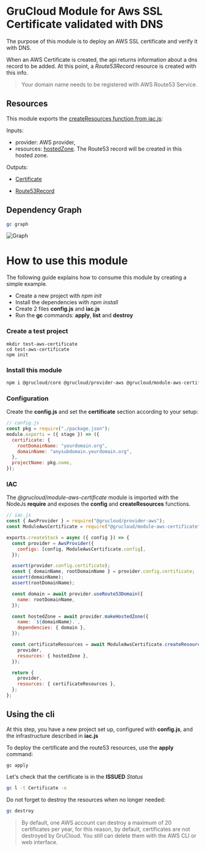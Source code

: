 # GruCloud Module for Aws SSL Certificate validated with DNS

The purpose of this module is to deploy an AWS SSL certificate and verify it with DNS.

When an AWS Certificate is created, the api returns information about a dns record to be added. At this point, a _Route53Record_ resource is created with this info.

> Your domain name needs to be registered with AWS Route53 Service.

## Resources

This module exports the [createResources function from iac.js](https://github.com/grucloud/grucloud/blob/main/packages/modules/aws/certificate/iac.js):

Inputs:

- provider: AWS provider,
- resources: [hostedZone](https://www.grucloud.com/docs/aws/resources/Route53/Route53HostedZone). The Route53 record will be created in this hosted zone.

Outputs:

- [Certificate](https://www.grucloud.com/docs/aws/resources/ACM/AcmCertificate)

- [Route53Record](https://www.grucloud.com/docs/aws/resources/Route53/Route53Record)

## Dependency Graph

```sh
gc graph
```

![Graph](https://raw.githubusercontent.com/grucloud/grucloud/main/packages/modules/aws/certificate/example/diagram-target.svg)

# How to use this module

The following guide explains how to consume this module by creating a simple example.

- Create a new project with _npm init_
- Install the dependencies with _npm install_
- Create 2 files **config.js** and **iac.js**
- Run the **gc** commands: **apply**, **list** and **destroy**

### Create a test project

```
mkdir test-aws-certificate
cd test-aws-certificate
npm init
```

### Install this module

```sh
npm i @grucloud/core @grucloud/provider-aws @grucloud/module-aws-certificate
```

### Configuration

Create the **config.js** and set the **certificate** section according to your setup:

```js
// config.js
const pkg = require("./package.json");
module.exports = ({ stage }) => ({
  certificate: {
    rootDomainName: "yourdomain.org",
    domainName: "anysubdomain.yourdomain.org",
  },
  projectName: pkg.name,
});
```

### IAC

The _@grucloud/module-aws-certificate_ module is imported with the NodeJs **require** and exposes the **config** and **createResources** functions.

```js
// iac.js
const { AwsProvider } = require("@grucloud/provider-aws");
const ModuleAwsCertificate = require("@grucloud/module-aws-certificate");

exports.createStack = async ({ config }) => {
  const provider = AwsProvider({
    configs: [config, ModuleAwsCertificate.config],
  });

  assert(provider.config.certificate);
  const { domainName, rootDomainName } = provider.config.certificate;
  assert(domainName);
  assert(rootDomainName);

  const domain = await provider.useRoute53Domain({
    name: rootDomainName,
  });

  const hostedZone = await provider.makeHostedZone({
    name: `${domainName}.`,
    dependencies: { domain },
  });

  const certificateResources = await ModuleAwsCertificate.createResources({
    provider,
    resources: { hostedZone },
  });

  return {
    provider,
    resources: { certificateResources },
  };
};
```

## Using the **cli**

At this step, you have a new project set up, configured with **config.js**, and the infrastructure described in **iac.js**

To deploy the certificate and the route53 resources, use the **apply** command:

```
gc apply
```

Let's check that the certificate is in the **ISSUED** _Status_

```sh
gc l -t Certificate -o
```

Do not forget to destroy the resources when no longer needed:

```sh
gc destroy
```

> By default, one AWS account can destroy a maximum of 20 certificates per year, for this reason, by default, certificates are not destroyed by GruCloud. You still can delete them with the AWS CLI or web interface.
